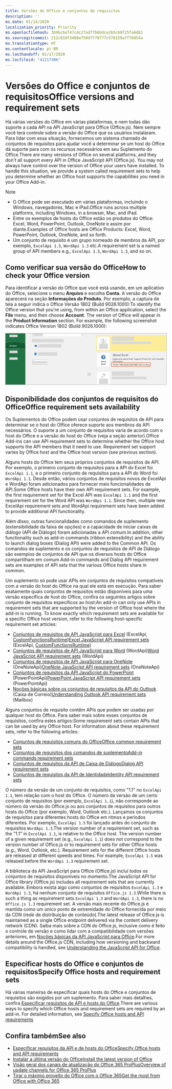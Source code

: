 ```yaml
---
title: Versões do Office e conjuntos de requisitos
description: ''
ms.date: 01/14/2020
localization_priority: Priority
ms.openlocfilehash: 3b9bcbef47cdc27ad77b6bdce2b5c69f25fa6d62
ms.sourcegitcommit: 212c810f3480a750df779777c570159a7f76054a
ms.translationtype: HT
ms.contentlocale: pt-BR
ms.lasthandoff: 01/17/2020
ms.locfileid: "41217306"
---
```

# <a name="office-versions-and-requirement-sets"></a><span data-ttu-id="ccc20-102">Versões do Office e conjuntos de requisitos</span><span class="sxs-lookup"><span data-stu-id="ccc20-102">Office versions and requirement sets</span></span>

<span data-ttu-id="ccc20-p101">Há várias versões do Office em várias plataformas, e nem todas dão suporte a cada API na API JavaScript para Office (Office.js). Nem sempre você terá controle sobre a versão do Office que os usuários instalaram.  Para lidar com essa situação, fornecemos um sistema chamado de conjuntos de requisitos para ajudar você a determinar se um host do Office dá suporte para com os recursos necessários em seu Suplemento do Office.</span><span class="sxs-lookup"><span data-stu-id="ccc20-p101">There are many versions of Office on several platforms, and they don't all support every API in Office JavaScript API (Office.js). You may not always have control over the version of Office your users have installed.  To handle this situation, we provide a system called requirement sets to help you determine whether an Office host supports the capabilities you need in your Office Add-in.</span></span> 

> [!NOTE]
> - <span data-ttu-id="ccc20-106">O Office pode ser executado em várias plataformas, incluindo o Windows, navegadores, Mac e iPad.</span><span class="sxs-lookup"><span data-stu-id="ccc20-106">Office runs across multiple platforms, including Windows, in a browser, Mac, and iPad.</span></span>
> - <span data-ttu-id="ccc20-107">Entre os exemplos de hosts do Office estão os produtos do Office: Excel, Word, PowerPoint, Outlook, OneNote e assim por diante.</span><span class="sxs-lookup"><span data-stu-id="ccc20-107">Examples of Office hosts are Office Products: Excel, Word, PowerPoint, Outlook, OneNote, and so forth.</span></span>  
> - <span data-ttu-id="ccc20-108">Um conjunto de requisito é um grupo nomeado de membros da API, por exemplo, `ExcelApi 1.5`, `WordApi 1.3` etc.</span><span class="sxs-lookup"><span data-stu-id="ccc20-108">A requirement set is a named group of API members e.g., `ExcelApi 1.5`, `WordApi 1.3`, and so on.</span></span>  

## <a name="how-to-check-your-office-version"></a><span data-ttu-id="ccc20-109">Como verificar sua versão do Office</span><span class="sxs-lookup"><span data-stu-id="ccc20-109">How to check your Office version</span></span>

<span data-ttu-id="ccc20-p102">Para identificar a versão do Office que você está usando, em um aplicativo do Office, selecione o menu **Arquivo** e escolha **Conta**. A versão do Office aparecerá na seção **Informações do Produto**. Por exemplo, a captura de tela a seguir indica o Office Versão 1802 (Build 9026.1000):</span><span class="sxs-lookup"><span data-stu-id="ccc20-p102">To identify the Office version that you're using, from within an Office application, select the **File** menu, and then choose **Account**. The version of Office will appear in the **Product Information** section. For example, the following screenshot indicates Office Version 1802 (Build 9026.1000):</span></span>

![Verificar sua versão do Office](../images/office-version.png)

## <a name="office-requirement-sets-availability"></a><span data-ttu-id="ccc20-114">Disponibilidade dos conjuntos de requisitos do Office</span><span class="sxs-lookup"><span data-stu-id="ccc20-114">Office requirement sets availability</span></span>

<span data-ttu-id="ccc20-p103">Os Suplementos do Office podem usar conjuntos de requisitos de API para determinar se o host do Office oferece suporte aos membros da API necessários. O suporte a um conjunto de requisitos varia de acordo com o host do Office e a versão do host do Office (veja a seção anterior).</span><span class="sxs-lookup"><span data-stu-id="ccc20-p103">Office Add-ins can use API requirement sets to determine whether the Office host supports the API members that it need to use. Requirement set support varies by Office host and the Office host version (see previous section).</span></span>

<span data-ttu-id="ccc20-p104">Alguns hosts do Office tem seus próprios conjuntos de requisitos de API. Por exemplo, o primeiro conjunto de requisitos para a API do Excel foi `ExcelApi 1.1`, e o primeiro conjunto de requisitos para a API do Word foi `WordApi 1.1`. Desde então, vários conjuntos de requisitos novos de ExcelApi e WordApi foram adicionados para fornecer mais funcionalidades de API.</span><span class="sxs-lookup"><span data-stu-id="ccc20-p104">Some Office hosts have their own API requirement sets. For example, the first requirement set for the Excel API was `ExcelApi 1.1` and the first requirement set for the Word API was `WordApi 1.1`. Since then, multiple new ExcelApi requirement sets and WordApi requirement sets have been added to provide additional API functionality.</span></span>

<span data-ttu-id="ccc20-120">Além disso, outras funcionalidades como comandos de suplemento (extensibilidade da faixa de opções) e a capacidade de iniciar caixas de diálogo (API de Diálogo) foram adicionadas a API comum.</span><span class="sxs-lookup"><span data-stu-id="ccc20-120">In addition, other functionality such as add-in commands (ribbon extensibility) and the ability to launch dialog boxes (Dialog API) were added to the Common API.</span></span> <span data-ttu-id="ccc20-121">Os comandos de suplemento e os conjuntos de requisitos de API de Diálogo são exemplos de conjuntos de API que os diversos hosts do Office compartilham em comum.</span><span class="sxs-lookup"><span data-stu-id="ccc20-121">Add-in commands and Dialog API requirement sets are examples of API sets that the various Office hosts share in common.</span></span>

<span data-ttu-id="ccc20-p106">Um suplemento só pode usar APIs em conjuntos de requisitos compatíveis com a versão do host do Office na qual ele está em execução. Para saber exatamente quais conjuntos de requisitos estão disponíveis para uma versão específica de host do Office, confira os seguintes artigos sobre conjunto de requisitos específicos ao host:</span><span class="sxs-lookup"><span data-stu-id="ccc20-p106">An add-in can only use APIs in requirement sets that are supported by the version of Office host where the add-in is running. To know exactly which requirement sets are available for a specific Office host version, refer to the following host-specific requirement set articles:</span></span>

- <span data-ttu-id="ccc20-124">[Conjuntos de requisitos de API JavaScript para Excel](/office/dev/add-ins/reference/requirement-sets/excel-api-requirement-sets) (ExcelApi, [CustomFunctionsRuntime](../excel/custom-functions-architecture.md))</span><span class="sxs-lookup"><span data-stu-id="ccc20-124">[Excel JavaScript API requirement sets](/office/dev/add-ins/reference/requirement-sets/excel-api-requirement-sets) (ExcelApi, [CustomFunctionsRuntime](../excel/custom-functions-architecture.md))</span></span>
- <span data-ttu-id="ccc20-125">[Conjuntos de requisitos de API JavaScript para Word](/office/dev/add-ins/reference/requirement-sets/word-api-requirement-sets) (WordApi)</span><span class="sxs-lookup"><span data-stu-id="ccc20-125">[Word JavaScript API requirement sets](/office/dev/add-ins/reference/requirement-sets/word-api-requirement-sets) (WordApi)</span></span>
- <span data-ttu-id="ccc20-126">[Conjuntos de requisitos de API JavaScript para OneNote](/office/dev/add-ins/reference/requirement-sets/onenote-api-requirement-sets) (OneNoteApi)</span><span class="sxs-lookup"><span data-stu-id="ccc20-126">[OneNote JavaScript API requirement sets](/office/dev/add-ins/reference/requirement-sets/onenote-api-requirement-sets) (OneNoteApi)</span></span>
- <span data-ttu-id="ccc20-127">[Conjuntos de requisitos da API JavaScript do PowerPoint](/office/dev/add-ins/reference/requirement-sets/powerpoint-api-requirement-sets) (PowerPointApi)</span><span class="sxs-lookup"><span data-stu-id="ccc20-127">[PowerPoint JavaScript API requirement sets](/office/dev/add-ins/reference/requirement-sets/powerpoint-api-requirement-sets) (PowerPointApi)</span></span>
- <span data-ttu-id="ccc20-128">[Noções básicas sobre os conjuntos de requisitos da API do Outlook](/office/dev/add-ins/reference/requirement-sets/outlook-api-requirement-sets) (Caixa de Correio)</span><span class="sxs-lookup"><span data-stu-id="ccc20-128">[Understanding Outlook API requirement sets](/office/dev/add-ins/reference/requirement-sets/outlook-api-requirement-sets) (Mailbox)</span></span>

<span data-ttu-id="ccc20-p107">Alguns conjuntos de requisito contêm APIs que podem ser usadas por qualquer host do Office. Para saber mais sobre esses conjuntos de requisitos, confira estes artigos:</span><span class="sxs-lookup"><span data-stu-id="ccc20-p107">Some requirement sets contain APIs that can be used by any Office host. For information about these requirement sets, refer to the following articles:</span></span>

- [<span data-ttu-id="ccc20-131">Conjuntos de requisitos comuns do Office</span><span class="sxs-lookup"><span data-stu-id="ccc20-131">Office common requirement sets</span></span>](/office/dev/add-ins/reference/requirement-sets/office-add-in-requirement-sets)
- [<span data-ttu-id="ccc20-132">Conjuntos de requisitos dos comandos de suplemento</span><span class="sxs-lookup"><span data-stu-id="ccc20-132">Add-in commands requirement sets</span></span>](/office/dev/add-ins/reference/requirement-sets/add-in-commands-requirement-sets)
- [<span data-ttu-id="ccc20-133">Conjuntos de requisitos da API de Caixa de Diálogo</span><span class="sxs-lookup"><span data-stu-id="ccc20-133">Dialog API requirement sets</span></span>](/office/dev/add-ins/reference/requirement-sets/dialog-api-requirement-sets)
- [<span data-ttu-id="ccc20-134">Conjuntos de requisitos da API de Identidade</span><span class="sxs-lookup"><span data-stu-id="ccc20-134">Identity API requirement sets</span></span>](/office/dev/add-ins/reference/requirement-sets/identity-api-requirement-sets)

<span data-ttu-id="ccc20-p108">O número da versão de um conjunto de requisitos, como "1.1" no `ExcelApi 1.1`, tem relação com o host do Office. O número da versão de um certo conjunto de requisitos (por exemplo, `ExcelApi 1.1`), não corresponde ao número da versão do Office.js ou aos conjuntos de requisitos para outros hosts do Office (por exemplo, Word, Outlook etc.).  Lançamos os conjuntos de requisitos para diferentes hosts do Office em ritmos e períodos diferentes. Por exemplo, `ExcelApi 1.5` foi lançado antes do conjunto de requisitos `WordApi 1.3`.</span><span class="sxs-lookup"><span data-stu-id="ccc20-p108">The version number of a requirement set, such as the "1.1" in `ExcelApi 1.1`, is relative to the Office host. The version number of a given requirement set (e.g., `ExcelApi 1.1`) does not correspond to the version number of Office.js or to requirement sets for other Office hosts (e.g., Word, Outlook, etc.).  Requirement sets for the different Office hosts are released at different speeds and times. For example, `ExcelApi 1.5` was released before the `WordApi 1.3` requirement set.</span></span>

<span data-ttu-id="ccc20-139">A biblioteca da API JavaScript para Office (Office.js) inclui todos os conjuntos de requisitos disponíveis no momento.</span><span class="sxs-lookup"><span data-stu-id="ccc20-139">The JavaScript API for Office library (Office.js) includes all requirement sets that are currently available.</span></span> <span data-ttu-id="ccc20-140">Embora exista algo como conjuntos de requisitos `ExcelApi 1.3` e `WordApi 1.3`, há nenhum conjunto de requisitos `Office.js 1.3`.</span><span class="sxs-lookup"><span data-stu-id="ccc20-140">While there is such a thing as requirement sets `ExcelApi 1.3` and `WordApi 1.3`, there is no `Office.js 1.3` requirement set.</span></span> <span data-ttu-id="ccc20-141">A versão mais recente do Office.js é mantida como um único ponto de extremidade do Office fornecida por meio da CDN (rede de distribuição de conteúdo).</span><span class="sxs-lookup"><span data-stu-id="ccc20-141">The latest release of Office.js is maintained as a single Office endpoint delivered via the content delivery network (CDN).</span></span> <span data-ttu-id="ccc20-142">Saiba mais sobre a CDN do Office.js, inclusive como é feito o controle de versão e como lidar com a compatibilidade com versões anteriores, em [Noções básicas da API JavaScript para Office](/office/dev/add-ins/develop/understanding-the-javascript-api-for-office).</span><span class="sxs-lookup"><span data-stu-id="ccc20-142">For more details around the Office.js CDN, including how versioning and backward compatibility is handled, see [Understanding the JavaScript API for Office](/office/dev/add-ins/develop/understanding-the-javascript-api-for-office).</span></span>

## <a name="specify-office-hosts-and-requirement-sets"></a><span data-ttu-id="ccc20-143">Especificar hosts do Office e conjuntos de requisitos</span><span class="sxs-lookup"><span data-stu-id="ccc20-143">Specify Office hosts and requirement sets</span></span>

<span data-ttu-id="ccc20-p110">Há várias maneiras de especificar quais hosts do Office e conjuntos de requisitos são exigidos por um suplemento.  Para saber mais detalhes, confira [Especificar requisitos de API e hosts do Office](/office/dev/add-ins/develop/specify-office-hosts-and-api-requirements).</span><span class="sxs-lookup"><span data-stu-id="ccc20-p110">There are various ways to specify which Office hosts and requirement sets are required by an add-in.  For detailed information, see [Specify Office hosts and API requirements](/office/dev/add-ins/develop/specify-office-hosts-and-api-requirements)</span></span>

## <a name="see-also"></a><span data-ttu-id="ccc20-146">Confira também</span><span class="sxs-lookup"><span data-stu-id="ccc20-146">See also</span></span>

- [<span data-ttu-id="ccc20-147">Especificar requisitos da API e de hosts do Office</span><span class="sxs-lookup"><span data-stu-id="ccc20-147">Specify Office hosts and API requirements</span></span>](/office/dev/add-ins/develop/specify-office-hosts-and-api-requirements)
- [<span data-ttu-id="ccc20-148">Instalar a última versão do Office</span><span class="sxs-lookup"><span data-stu-id="ccc20-148">Install the latest version of Office</span></span>](/office/dev/add-ins/develop/install-latest-office-version)
- [<span data-ttu-id="ccc20-149">Visão geral dos canais de atualização do Office 365 ProPlus</span><span class="sxs-lookup"><span data-stu-id="ccc20-149">Overview of update channels for Office 365 ProPlus</span></span>](/deployoffice/overview-of-update-channels-for-office-365-proplus)
- [<span data-ttu-id="ccc20-150">Tirar o máximo proveito do Office com o Office 365</span><span class="sxs-lookup"><span data-stu-id="ccc20-150">Get the most from Office with Office 365</span></span>](https://products.office.com/compare-all-microsoft-office-products?tab=2)
